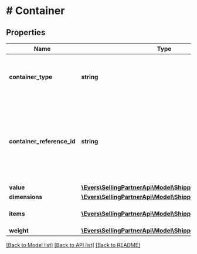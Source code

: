 # # Container

## Properties

Name | Type | Description | Notes
------------ | ------------- | ------------- | -------------
**container_type** | **string** | The type of physical container being used. (always &#39;PACKAGE&#39;) | [optional]
**container_reference_id** | **string** | An identifier for the container. This must be unique within all the containers in the same shipment. |
**value** | [**\Evers\SellingPartnerApi\Model\Shipping\Currency**](Currency.md) |  |
**dimensions** | [**\Evers\SellingPartnerApi\Model\Shipping\Dimensions**](Dimensions.md) |  |
**items** | [**\Evers\SellingPartnerApi\Model\Shipping\ContainerItem[]**](ContainerItem.md) | A list of the items in the container. |
**weight** | [**\Evers\SellingPartnerApi\Model\Shipping\Weight**](Weight.md) |  |

[[Back to Model list]](../../README.md#models) [[Back to API list]](../../README.md#endpoints) [[Back to README]](../../README.md)
